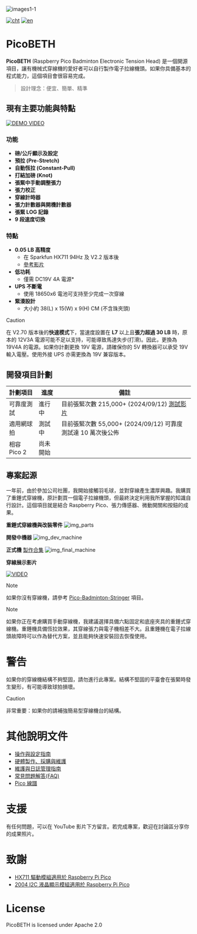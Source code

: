![images1-1](docs/Pico_Logo.png)

[![cht](https://img.shields.io/badge/lang-cht-green.svg)](README.cht.md)
[![en](https://img.shields.io/badge/lang-en-red.svg)](README.md)

# PicoBETH
**PicoBETH** (Raspberry Pico Badminton Electronic Tension Head) 是一個開源項目，讓有機械式穿線機的愛好者可以自行製作電子拉線機頭。如果你具備基本的程式能力，這個項目會很容易完成。

> 設計理念：便宜、簡單、精準

## 現有主要功能與特點

[![DEMO VIDEO](https://img.youtube.com/vi/pWgD_OSyc1g/0.jpg)](https://www.youtube.com/watch?v=pWgD_OSyc1g)

### 功能
- **磅/公斤顯示及設定**
- **預拉 (Pre-Stretch)**
- **自動恆拉 (Constant-Pull)**
- **打結加磅 (Knot)**
- **張緊中手動調整張力**
- **張力校正**
- **穿線計時器**
- **張力計數器與開機計數器**
- **張緊 LOG 記錄**
- **9 段速度切換**

### 特點
- **0.05 LB 高精度**
  - 在 Sparkfun HX711 94Hz 及 V2.2 版本後
  - [參考影片](https://youtu.be/Hk7eMABAxT0)
- **低功耗**
  - 僅需 DC19V 4A 電源*
- **UPS 不斷電**
  - 使用 18650x6 電池可支持至少完成一次穿線
- **緊湊設計**
  - 大小約 38(L) x 15(W) x 9(H) CM (不含珠夾頭)

> [!CAUTION]
> 在 V2.70 版本後的**快速模式**下，當速度設置在 **L7** 以上且**張力超過 30 LB** 時，原本的 12V3A 電源可能不足以支持，可能導致馬達失步(打滑)。因此，更換為 19V4A 的電源。如果你計劃更換 19V 電源，請確保你的 5V 轉換器可以承受 19V 輸入電壓。使用外接 UPS 亦需更換為 19V 兼容版本。

## 開發項目計劃

| 計劃項目           | 進度     | 備註                           |
| ------------------ | -------- | ------------------------------ |
| 可靠度測試         | 進行中   | 目前張緊次數 215,000+ (2024/09/12) [測試影片](https://youtu.be/4xY9-XTofpA) |
| 適用網球拍         | 測試中   | 目前張緊次數 55,000+ (2024/09/12) 可靠度測試達 10 萬次後公佈                        |
| 相容 Pico 2        | 尚未開始 |                             |

## 專案起源
一年前，由於參加公司社團，我開始接觸羽毛球，並對穿線產生濃厚興趣。我購買了重錘式穿線機，原計劃買一個電子拉線機頭，但最終決定利用我所掌握的知識自行設計。這個項目就是結合 Raspberry Pico、張力傳感器、微動開關和按鈕的成果。

**重錘式穿線機與改裝零件**
![img_parts](docs/img_parts.jpg)

**開發中機器**
![img_dev_machine](docs/img_dev_machine.jpg)

**正式機** [製作合集](https://youtu.be/uJVE3YFJtJA)
![img_final_machine](docs/img_final_machine.jpg)

**穿線展示影片**

[![VIDEO](https://img.youtube.com/vi/ygbpYtNiPa4/0.jpg)](https://www.youtube.com/watch?v=ygbpYtNiPa4)

> [!NOTE]
> 如果你沒有穿線機，請參考 [Pico-Badminton-Stringer](https://github.com/HsuKaoPang/Pico-Badminton-Stringer) 項目。

> [!NOTE]
> 如果你正在考慮購買手動穿線機，我建議選擇具備六點固定和底座夾具的重錘式穿線機。重錘機具備恆拉效果，其穿線張力與電子機相差不大。且重錘機在電子拉線頭故障時可以作為替代方案，並且能夠快速安裝回去恢復使用。

# 警告
如果你的穿線機結構不夠堅固，請勿進行此專案。結構不堅固的平臺會在張緊時發生變形，有可能導致球拍損壞。

> [!CAUTION]
> 非常重要：如果你的請補強簡易型穿線機台的結構。

# 其他說明文件

- [操作與設定指南](docs/1.Operation_and_Settings_Guide.cht.md)
- [硬體製作、採購與維護](docs/2.Hardware_Setup.cht.md)
- [維護與日誌管理指南](docs/3.Maintenance_and_Logs_Guide.cht.md)
- [常見問題解答(FAQ)](docs/4.FAQ.cht.md)
- [Pico 線譜](docs/5.Pico_Stringing_Pattern.cht.md)

# 支援
有任何問題，可以在 YouTube 影片下方留言。若完成專案，歡迎在討論區分享你的成果照片。

# 致謝

- [HX711 驅動模組適用於 Raspberry Pi Pico](https://github.com/endail/hx711-pico-mpy)
- [2004 I2C 液晶顯示模組適用於 Raspberry Pi Pico](https://github.com/T-622/RPI-PICO-I2C-LCD)

# License

PicoBETH is licensed under Apache 2.0
